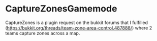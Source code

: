 # CaptureZonesGamemode
CaptureZones is a plugin request on the bukkit forums that I fulfilled (https://bukkit.org/threads/team-zone-area-control.487888/) where 2 teams capture zones across a map.


